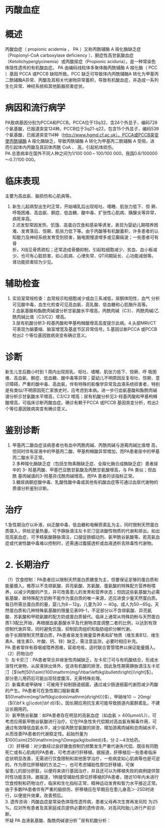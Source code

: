 # 丙酸血症  
# 概述  
丙酸血症（ propionic acidemia  ， PA ）又称丙酰辅酶 A  羧化酶缺乏症 （Propionyl-CoA carboxylase deficiency ）、酮症性高甘氨酸血症（Ketotichyperglycinemia）或丙酸尿症（Propionic aciduria）。是一种常染色体隐性遗传的有机酸血症。 PA  由编码线粒体多聚体酶丙酰辅酶 A  羧化酶（ PCC ）基因 PCCA 或PCCB 缺陷所致。PCC 缺乏可导致体内丙酰辅酶A 转化为甲基丙二酰辅酶A异常、丙酸及其相关代谢物异常蓄积，导致有机酸血症，并造成一系列生化异常、神经系统和其他脏器损害症状。  
# 病因和流行病学  
PA致病基因分别为PCCA和PCCB。PCCA位于13q32，含24个外显子，编码728个氨基酸，已报道突变124种。PCCB位于3q21-q22，包含15个外显子，编码539个氨基酸，已报道突变114种（http://www.hgmd.cf.ac.uk）。PCCA或PCCB突变使丙酰辅酶 A 羧化酶缺乏，导致丙酰辅酶 A 转化为甲基丙二酰辅酶 A 受阻，进 而引起体内丙酸及其前体丙酰 CoA 、 高，引起机体损伤。  
PA 总患病率在国外不同人种之间为$1/100\ 000\!\sim\!100/100\ 000$，我国0.6/100000～0.7/100 000。  
# 临床表现  
主要为高血氨、脑损伤和心肌病等。  
1. 新生儿起病型出生时正常，开始哺乳后出现呕吐、嗜睡、肌张力低下、惊 厥、呼吸困难、高血氨、酮症、低血糖、酸中毒、扩张性心肌病、胰腺炎等异常，病死率高。  
2.迟发型常因发热、饥饿、高蛋白饮食和感染等诱发，表现为婴幼儿期喂养困难、发育落后、惊厥、肌张力低下等。由于丙酸等有机酸蓄积，许多患者的认知能力及神经系统发育受到损害，脑电图慢波增多或见癫痫波；一些患者可有骨  
折，X线见骨质疏松；还常造成骨髓抑制，引起粒细胞减少、贫血、血小板减少。也可有心脏损害，如心肌病、心律失常、QT间期延长、心功能减弱等。肾功能损害较为少见。  
# 辅助检查  
1. 实验室常规检查：血常规示粒细胞减少或血三系减低，尿酮体阳性，血气 分析可见酸中毒，血生化检查可见高血氨、高乳酸、低血糖和心肌酶升高等。  
2.血氨基酸和酯酰肉碱谱分析甘氨酸水平增高，丙酰肉碱（C3）、丙酰肉碱/乙酰肉碱比值（C3/C2）增高。  
3.尿有机酸分析3-羟基丙酸和甲基枸橼酸增高高度提示此病。4.头部MRI/CT可表现为脑萎缩、脑室增宽及基底节区异常信号。5.基因诊断PCCA 或PCCB 检出2 个等位基因致病突变有确诊意义。  
# 诊断  
新生儿生后数小时到 1  周内出现拒乳、呕吐、嗜睡、肌张力低下、惊厥、呼 吸困难、高血氨、酮症、低血糖、酸中毒等异常；婴幼儿不明原因反复呕吐、惊厥、意识障碍，严重的酸中毒、高血氨，伴有特殊的影像学异常及血液系统损害者，特别是有类似/不明原因死亡家族史时，应考虑到本病。进一步行血氨基酸和酯酰肉碱谱分析示甘氨酸水平增高，C3/C2 增高；尿有机酸分析见3-羟基丙酸和甲基枸橼酸增高，可临床诊断丙酸血症。确诊有赖于PCCA 或PCCB 基因突变分析，检出2 个等位基因致病突变有确诊意义。  
# 鉴别诊断  
1. 甲基丙二酸血症该病患者也有血中丙酰肉碱、丙酰肉碱与游离肉碱比值增 高，但同时伴有尿液中的甲基丙二酸、甲基枸橼酸异常增加，而PA患者尿中的甲基丙二酸水平正常。  
2.多种羧化酶缺乏症（包括生物素酶缺乏症、全羧化酶合成酶缺乏症）患者尿中的 3- 羟基丙酸、甲基巴豆酰甘氨酸及丙酰甘氨酸增高，与 PA  类似；但血酰 基肉碱谱的3-羟基异戊酰肉碱增高，而PA 患者的该指标正常。  
3.糖尿病酮症酸中毒、乳酸性酸中毒或其他有机酸血症等可通过血尿代谢物的质谱分析鉴别诊断。  
# 治疗  
1.急性期治疗以补液，纠正酸中毒、低血糖和电解质紊乱为主，同时限制天然蛋白质摄入，供给足量热量。可予静脉滴注左卡尼汀促进酸性物质的代谢和排出。如出现高氨血症，可予精氨酸静脉滴注，口服促肠蠕动剂、氨甲酰谷氨酸等。若高氨血症或代谢性酸中毒难以控制时，还需通过腹膜透析或血液透析去除毒性代谢物。  
# 2. 长期治疗  
（1）饮食控制：PA患者应以限制天然蛋白质膳食为主，但要保证足够的蛋白质和能量摄入。推荐以不含缬氨酸、异亮氨酸、苏氨酸、蛋氨酸的特殊配方营养粉喂养，以减少丙酸的产生，并可改善患儿的发育和营养状态；但因这些氨基酸为必需氨基酸，故特殊配方奶粉不能作为蛋白质的唯一来源，还应进食少量天然蛋白质。每日所需总蛋白质的量，婴儿为$\mathsf{8}\!\sim\!12\mathrm{g}$，儿童为$30{\sim}40\mathrm{g}$，成人为$50\sim$$65\mathrm{g}$，天然蛋白质和几种特殊氨基酸的限量见表99-1，不足部分以不含缬氨酸、异亮氨酸、苏氨酸和甲硫氨酸的配方奶或蛋白质替代。临床上通常从特殊奶粉与天然蛋白质1:3配比开始，再根据血氨基酸水平及代谢物浓度调整二者的比例，以达到有效控制代谢异常。同时避免饥饿，抑制肌肉组织和脂肪组织分解代谢。  
由于长期限制天然蛋白质，PA患者易发生微量营养素和矿物质（维生素B12、维生素A、维生素D、叶酸、钙、锌）缺乏，需注意监测，必要时相应补充。  
PA 患者常伴有吞咽或喂养困难，容易呛咳，适时联合胃管喂养以保证能量摄入。  
（2）药物治疗  
1）左卡尼汀：PA患者常合并继发性肉碱缺乏，左卡尼汀可与有机酸结合，形成水溶性代谢物，从尿液排出体外，促进有机酸的排泄，因此急性期需静脉滴注左卡尼汀［$\left[50\!\sim\!100\mathrm{mg/\hbar\left(kg\bulletd\right)}\right]$］。部分患儿用药后可能出现轻度腹泻，无需特殊处理。  
2）新霉素或甲硝唑：可被用于抑制肠道细菌，通过减少肠道细菌代谢而减少丙酸的产生。PA患者可在急性期口服新霉素$50\mathrm{mg/\left(kg\cdots\mathrm{d\right)}}$），甲硝唑$10{\sim}20\mathrm{mg/}$（$({\bf k g}\cdot{\bf d})$）。因长期应用抗生素可能导致肠道内菌群紊乱，不建议长期用药。  
3）氨甲酰谷氨酸：如PA患者存在明显的高氨血症（如血氨${>}400\upmu\mathrm{mol}/\mathrm{L})$），可考虑应用氨甲酰谷氨酸进行治疗。它在PA急性失代偿期对高血氨有解毒作用，可通过有效降低血氨水平，减少尿丙酰甘氨酸的排泄，增加游离肉碱和总肉碱水平，从而改善PA患者的代谢稳定性。起始剂量为$100{\sim}250\mathrm{mg/\Omega(kg\bulletd)}$，分$\cdot2\!\sim$4次给药。  
（3）肝移植：对少数经过良好膳食控制仍频繁发生严重代谢失代偿、既往有同胞死亡或有心肌病的PA患者，可考虑进行肝移植。据报道，肝移植后一些患者临床症状明显改善，无需进行饮食限制和其他医学治疗，一些病变如心肌病等也是可逆的。作为原位肝移植的方法之一，也可考虑辅助性原位肝移植，可保  
留患儿的部分肝脏，以便将来进行基因治疗，并且还可以为移植失败的病例提供暂时性功能支持。据报道，1例接受辅助性原位肝移植的PA患者，随访10年内未进行饮食控制和药物治疗，临床和生化指标正常，精神运动发育和智力水平接近正常。由于多数PA患者伴有严重的脑损伤，肝移植应在早期且在患儿身高＞-2SD时进行，以便提升效果，改善预后。  
3. 遗传咨询 :  丙酸血症是常染色体隐性遗传病，患者父母再次生育再发风险 为$25\,\%$。应对所有患者及其家庭成员提供必要的遗传咨询，对高风险胎儿进行产前诊断。  
怀疑 PA 血液氨基酸、酯酰肉碱谱分析$^{\cdot+}$尿有机酸分析：  
